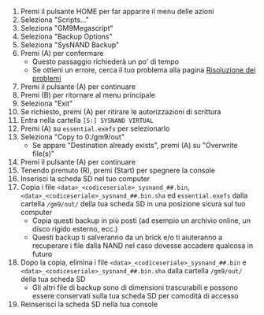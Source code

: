 1. Premi il pulsante HOME per far apparire il menu delle azioni
2. Seleziona "Scripts..."
3. Seleziona "GM9Megascript"
4. Seleziona "Backup Options"
5. Seleziona "SysNAND Backup"
6. Premi (A) per confermare
   - Questo passaggio richiederà un po' di tempo
   - Se ottieni un errore, cerca il tuo problema alla pagina [Risoluzione dei problemi](troubleshooting#finalizing-setup)
7. Premi il pulsante (A) per continuare
8. Premi (B) per ritornare al menu principale
9. Seleziona "Exit"
10. Se richiesto, premi (A) per ritirare le autorizzazioni di scrittura
11. Entra nella cartella `[S:] SYSNAND VIRTUAL`
12. Premi (A) su `essential.exefs` per selezionarlo
13. Seleziona "Copy to 0:/gm9/out"
    - Se appare "Destination already exists", premi (A) su "Overwrite file(s)"
14. Premi il pulsante (A) per continuare
15. Tenendo premuto (R), premi (Start) per spegnere la console
16. Inserisci la scheda SD nel tuo computer
17. Copia i file `<data>_<codiceseriale>_sysnand_##.bin`, `<data>_<codiceseriale>_sysnand_##.bin.sha` ed `essential.exefs` dalla cartella `/gm9/out/` della tua scheda SD in una posizione sicura sul tuo computer
    - Copia questi backup in più posti (ad esempio un archivio online, un disco rigido esterno, ecc.)
    - Questi backup ti salveranno da un brick e/o ti aiuteranno a recuperare i file dalla NAND nel caso dovesse accadere qualcosa in futuro
18. Dopo la copia, elimina i file `<data>_<codiceseriale>_sysnand_##.bin` e `<data>_<codiceseriale>_sysnand_##.bin.sha` dalla cartella `/gm9/out/` della tua scheda SD
    - Gli altri file di backup sono di dimensioni trascurabili e possono essere conservati sulla tua scheda SD per comodità di accesso
19. Reinserisci la scheda SD nella tua console
